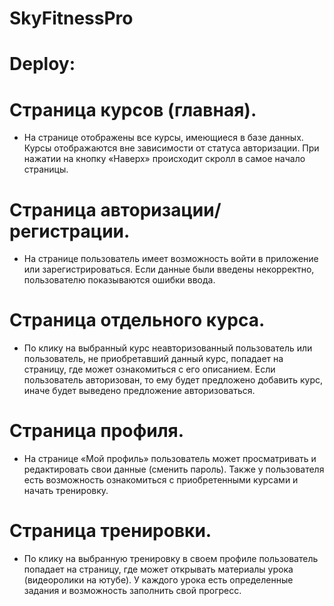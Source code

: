# SkyFitnessPro
# Deploy:
# Страница курсов (главная).
- На странице  отображены все курсы, имеющиеся в базе данных. Курсы отображаются вне зависимости от статуса авторизации. При нажатии на кнопку «Наверх» происходит скролл в самое начало страницы.
# Страница авторизации/регистрации.
- На странице пользователь  имеет возможность войти в приложение или зарегистрироваться. Если данные были введены некорректно, пользователю  показываются ошибки ввода.
# Страница отдельного курса.
- По клику на выбранный курс неавторизованный пользователь или пользователь, не приобретавший данный курс, попадает на страницу, где может ознакомиться с его описанием. Если пользователь авторизован, то ему будет предложено добавить курс, иначе будет выведено предложение авторизоваться.
# Страница профиля.
- На странице «Мой профиль» пользователь  может просматривать и редактировать свои данные (сменить пароль). Также у пользователя есть возможность ознакомиться с приобретенными курсами и начать тренировку.
# Страница тренировки.
- По клику на выбранную тренировку в своем профиле пользователь попадает на страницу, где может открывать материалы урока (видеоролики на ютубе). У каждого урока есть определенные задания и возможность заполнить свой прогресс.

